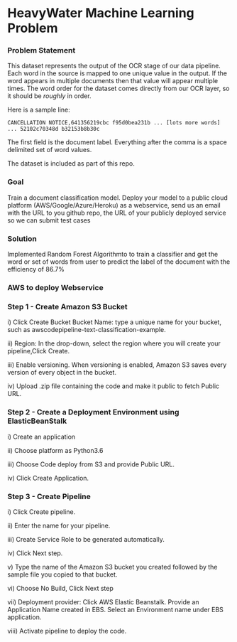 # HeavyWater Machine Learning Problem

### Problem Statement

This dataset represents the output of the OCR stage of our data pipeline. Each word in the source is mapped to one unique value in the output. If the word appears in multiple documents then that value will appear multiple times. The word order for the dataset comes directly from our OCR layer, so it should be _roughly_ in order.

Here is a sample line:

```
CANCELLATION NOTICE,641356219cbc f95d0bea231b ... [lots more words] ... 52102c70348d b32153b8b30c
```

The first field is the document label. Everything after the comma is a space delimited set of word values.

The dataset is included as part of this repo.

### Goal

Train a document classification model. Deploy your model to a public cloud platform (AWS/Google/Azure/Heroku) as a webservice, send us an email with the URL to you github repo, the URL of your publicly deployed service so we can submit test cases 




### Solution

Implemented Random Forest Algorithmto to train a classifier and get the word or set of words from user to predict the label of the document with the efficiency of 86.7%


### AWS to deploy Webservice

### Step 1 - Create Amazon S3 Bucket

i) Click Create Bucket
Bucket Name: type a unique name for your bucket, such as awscodepipeline-text-classification-example.  

ii) Region: In the drop-down, select the region where you will create your pipeline,Click Create.

iii) Enable versioning. When versioning is enabled, Amazon S3 saves every version of every object in the bucket.

iv) Upload .zip file containing the code and make it public to fetch Public URL.

### Step 2 - Create a Deployment Environment using ElasticBeanStalk

i) Create an application

ii) Choose platform as Python3.6

iii) Choose Code deploy from S3 and provide Public URL.

iv) Click Create Application.


### Step 3 - Create Pipeline

i) Click Create pipeline.

ii) Enter the name for your pipeline. 

iii) Create Service Role to be generated automatically.

iv) Click Next step.

v) Type the name of the Amazon S3 bucket you created followed by the sample file you copied to that bucket.

vi) Choose No Build, Click Next step

vii) Deployment provider: Click AWS Elastic Beanstalk. Provide an Application Name created in EBS. Select an Environment name under EBS application.

viii) Activate pipeline to deploy the code.




